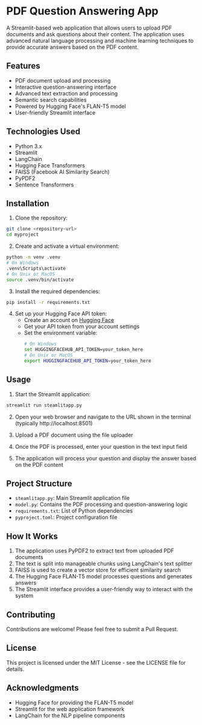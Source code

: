 # PDF Question Answering App

A Streamlit-based web application that allows users to upload PDF documents and ask questions about their content. The application uses advanced natural language processing and machine learning techniques to provide accurate answers based on the PDF content.

## Features

- PDF document upload and processing
- Interactive question-answering interface
- Advanced text extraction and processing
- Semantic search capabilities
- Powered by Hugging Face's FLAN-T5 model
- User-friendly Streamlit interface

## Technologies Used

- Python 3.x
- Streamlit
- LangChain
- Hugging Face Transformers
- FAISS (Facebook AI Similarity Search)
- PyPDF2
- Sentence Transformers

## Installation

1. Clone the repository:
```bash
git clone <repository-url>
cd myproject
```

2. Create and activate a virtual environment:
```bash
python -m venv .venv
# On Windows
.venv\Scripts\activate
# On Unix or MacOS
source .venv/bin/activate
```

3. Install the required dependencies:
```bash
pip install -r requirements.txt
```

4. Set up your Hugging Face API token:
   - Create an account on [Hugging Face](https://huggingface.co/)
   - Get your API token from your account settings
   - Set the environment variable:
     ```bash
     # On Windows
     set HUGGINGFACEHUB_API_TOKEN=your_token_here
     # On Unix or MacOS
     export HUGGINGFACEHUB_API_TOKEN=your_token_here
     ```

## Usage

1. Start the Streamlit application:
```bash
streamlit run steamlitapp.py
```

2. Open your web browser and navigate to the URL shown in the terminal (typically http://localhost:8501)

3. Upload a PDF document using the file uploader

4. Once the PDF is processed, enter your question in the text input field

5. The application will process your question and display the answer based on the PDF content

## Project Structure

- `steamlitapp.py`: Main Streamlit application file
- `model.py`: Contains the PDF processing and question-answering logic
- `requirements.txt`: List of Python dependencies
- `pyproject.toml`: Project configuration file

## How It Works

1. The application uses PyPDF2 to extract text from uploaded PDF documents
2. The text is split into manageable chunks using LangChain's text splitter
3. FAISS is used to create a vector store for efficient similarity search
4. The Hugging Face FLAN-T5 model processes questions and generates answers
5. The Streamlit interface provides a user-friendly way to interact with the system

## Contributing

Contributions are welcome! Please feel free to submit a Pull Request.

## License

This project is licensed under the MIT License - see the LICENSE file for details.

## Acknowledgments

- Hugging Face for providing the FLAN-T5 model
- Streamlit for the web application framework
- LangChain for the NLP pipeline components
